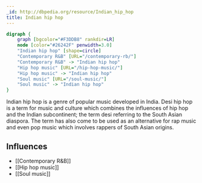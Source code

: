 ```yaml
---
_id: http://dbpedia.org/resource/Indian_hip_hop
title: Indian hip hop
---
```


```dot
digraph {
	graph [bgcolor="#F3DDB8" rankdir=LR]
	node [color="#26242F" penwidth=3.0]
	"Indian hip hop" [shape=circle]
	"Contemporary R&B" [URL="/contemporary-rb/"]
	"Contemporary R&B" -> "Indian hip hop"
	"Hip hop music" [URL="/hip-hop-music/"]
	"Hip hop music" -> "Indian hip hop"
	"Soul music" [URL="/soul-music/"]
	"Soul music" -> "Indian hip hop"
}
```

Indian hip hop is a genre of popular music developed in India. Desi hip hop is a term for music and culture which combines the influences of hip hop and the Indian subcontinent; the term desi referring to the South Asian diaspora. The term has also come to be used as an alternative for rap music and even pop music which involves rappers of South Asian origins.

## Influences

- [[Contemporary R&B]]
- [[Hip hop music]]
- [[Soul music]]
